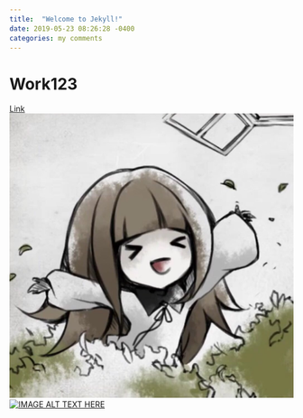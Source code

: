 ```yaml
---
title:  "Welcome to Jekyll!"
date: 2019-05-23 08:26:28 -0400
categories: my comments
---
```

# Work123
[Link](https://www.naver.com)
![alt text](/img/alice.jpg)
[![IMAGE ALT TEXT HERE](http://img.youtube.com/vi/D5CxUDx8Mxw/0.jpg)](http://www.youtube.com/watch?v=D5CxUDx8Mxw)